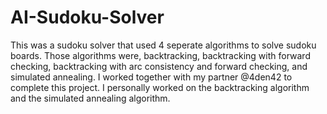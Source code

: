 # AI-Sudoku-Solver
This was a sudoku solver that used 4 seperate algorithms to solve sudoku boards. Those algorithms were, backtracking, backtracking with forward checking, backtracking with arc consistency and forward checking, and simulated annealing. I worked together with my partner @4den42 to complete this project. I personally worked on the backtracking algorithm and the simulated annealing algorithm. 
